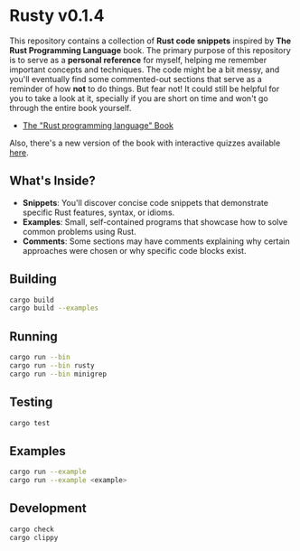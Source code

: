 Rusty v0.1.4
============

This repository contains a collection of **Rust code snippets** inspired by **The Rust Programming Language** book. The primary purpose of this repository is to serve as a **personal reference** for myself, helping me remember important concepts and techniques. The code might be a bit messy, and you'll eventually find some commented-out sections that serve as a reminder of how **not** to do things. But fear not! It could still be helpful for you to take a look at it, specially if you are short on time and won't go through the entire book
yourself.

 * [The "Rust programming language" Book](https://doc.rust-lang.org/book)

 Also, there's a new version of the book with interactive quizzes available [here](https://rust-book.cs.brown.edu/).

What's Inside?
--------------

- **Snippets**: You'll discover concise code snippets that demonstrate specific Rust features, syntax, or idioms.
- **Examples**: Small, self-contained programs that showcase how to solve common problems using Rust.
- **Comments**: Some sections may have comments explaining why certain approaches were chosen or why specific code blocks exist.

Building
--------

``` sh
cargo build
cargo build --examples
```

Running
-------

``` sh
cargo run --bin
cargo run --bin rusty
cargo run --bin minigrep
```

Testing
-------

``` sh
cargo test
```

Examples
--------

``` sh
cargo run --example
cargo run --example <example>
```

Development
-----------

``` sh
cargo check
cargo clippy
```

